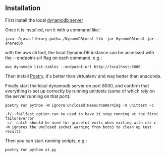## Installation

First install the local [dynamodb server](https://docs.aws.amazon.com/amazondynamodb/latest/developerguide/DynamoDBLocal.DownloadingAndRunning.html)

Once it is installed, run it with a command like:

    java -Djava.library.path=./DynamoDBLocal_lib -jar DynamoDBLocal.jar -sharedDb

with the aws cli tool, the local DynamoDB instance can be accessed with the --endpoint-url flag on each command, e.g.:

    aws dynamodb list-tables --endpoint-url http://localhost:8000

Then install [Poetry](https://python-poetry.org/docs/), it's better than virtualenv and way better than anaconda.

Finally start the local dynamodb server on port 8000, and confirm that everything is set up correctly by running unittests (some of which rely on the server running on that port):

    poetry run python -W ignore:unclosed:ResourceWarning -m unittest -c

    -f/--failfast option can be used to have it stop running at the first failure/error
    -c/--catch should be used for graceful exits when exiting with ctr-c
    -W ignores the unclosed socket warning from boto3 to clean up test results 

Then you can start running scripts, e.g.:

    poetry run python at.py